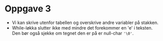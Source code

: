 # Oppgave 3
 * Vi kan skrive utenfor tabellen og overskrive andre variabler på stakken.
 * While-løkka slutter ikke med mindre det forekommer en 'e' i teksten. Den bør også sjekke om tegnet den er på er null-char `'\0'`.
